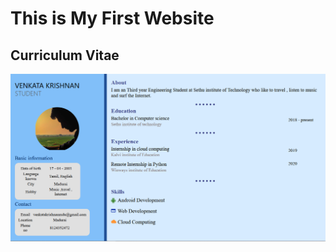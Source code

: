 <h1> This is My First Website</h1>
<h2>  Curriculum Vitae</h2>


![Design](https://raw.githubusercontent.com/cheenuthor/MyCV/master/cv.png)
